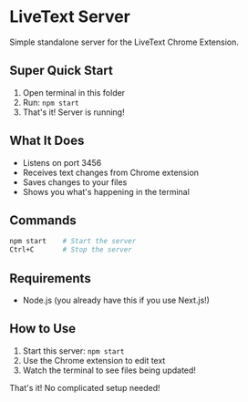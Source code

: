 # LiveText Server

Simple standalone server for the LiveText Chrome Extension.

## Super Quick Start

1. Open terminal in this folder
2. Run: `npm start`
3. That's it! Server is running!

## What It Does

- Listens on port 3456
- Receives text changes from Chrome extension
- Saves changes to your files
- Shows you what's happening in the terminal

## Commands

```bash
npm start    # Start the server
Ctrl+C       # Stop the server
```

## Requirements

- Node.js (you already have this if you use Next.js!)

## How to Use

1. Start this server: `npm start`
2. Use the Chrome extension to edit text
3. Watch the terminal to see files being updated!

That's it! No complicated setup needed!

